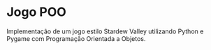 # Jogo POO
Implementação de um jogo estilo Stardew Valley utilizando Python e Pygame com Programação Orientada a Objetos.
